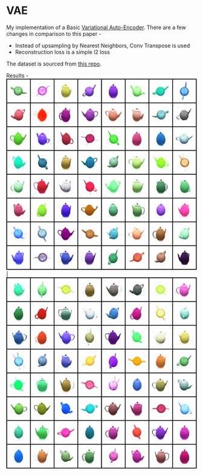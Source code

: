 # VAE
My implementation of a Basic [Variational Auto-Encoder](https://arxiv.org/abs/1312.6114). There are a few changes in comparison to this paper - 
 - Instead of upsampling by Nearest Neighbors, Conv Transpose is used
 - Reconstruction loss is a simple l2 loss

The dataset is sourced from [this repo](https://github.com/cianeastwood/qedr).   

Results - 
![](/docs/1_sample_1999.png) | ![](/docs/2_sample_99.png)